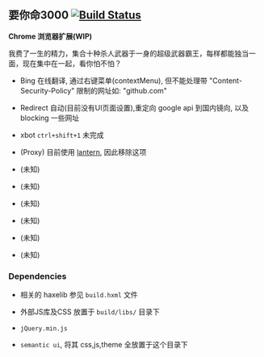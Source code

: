 要你命3000 [![Build Status](https://travis-ci.org/R32/YaoNiMing3000.svg?branch=master)](https://travis-ci.org/R32/YaoNiMing3000)
--------

**Chrome 浏览器扩展(WIP)** 

我费了一生的精力，集合十种杀人武器于一身的超级武器霸王，每样都能独当一面，现在集中在一起，看你怕不怕？

 - Bing 在线翻译, 通过右键菜单(contextMenu), 但不能处理带 "Content-Security-Policy" 限制的网址如: "github.com"

 - Redirect 自动(目前没有UI页面设置),重定向 google api 到国内镜向, 以及 blocking 一些网址

 - xbot `ctrl+shift+1` 未完成
 
 - (Proxy) 目前使用 [lantern](https://github.com/getlantern/lantern), 因此移除这项
 
 - (未知) 
 
 - (未知)
 
 - (未知)
 
 - (未知)
 
 - (未知)
 
 - (未知)

### Dependencies

 * 相关的 haxelib 参见 `build.hxml` 文件 

 * 外部JS库及CSS 放置于 `build/libs/` 目录下

  - `jQuery.min.js`

  - `semantic ui`, 将其 css,js,theme 全放置于这个目录下